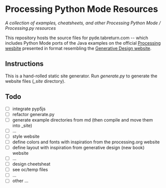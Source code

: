 # Processing Python Mode Resources

*A collection of examples, cheatsheets, and other Processing Python Mode / Processing.py resources*

This repository hosts the source files for pyde.tabreturn.com -- which includes Python Mode ports of the Java examples on the official [Processing wesbite](https://processing.org/examples/) presented in format resembling the [Generative Design website](http://www.generative-gestaltung.de/2/).

<!-- You can view the [live website here](http://pyde.tabreturn.com). -->

## Instructions

This is a hand-rolled static site generator. Run *generate.py* to generate the website files (*_site* directory).

## Todo

- [ ] integrate pyp5js
 - [ ] refactor generate.py
 - [ ] generate example directories from md (then compile and move them into _site)
 - [ ] ...
- [ ] style website
 - [ ] define colors and fonts with inspiration from the processing.org website
 - [ ] define layout with inspiration from generative design (new book) website
 - [ ] ...
- [ ] design cheetsheat
 - [ ] see oc/temp files
 - [ ] ...
- [ ] other ...
